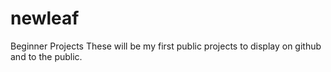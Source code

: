 # newleaf
Beginner Projects 
These will be my first public projects to display on github and to the public. 
